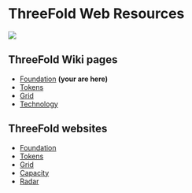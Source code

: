 # ThreeFold Web Resources

![](https://images.unsplash.com/photo-1506452819137-0422416856b8?ixlib=rb-0.3.5&ixid=eyJhcHBfaWQiOjEyMDd9&s=35c3a22e647b11004efd8135de82164c&auto=format&fit=crop&w=1266&q=80)

## ThreeFold Wiki pages

- [Foundation](/web_resources/wiki_foundation.md) **(your are here)**
- [Tokens](/web_resources/wiki_tokens.md)
- [Grid](/web_resources/wiki_grid.md)
- [Technology](/web_resources/wiki_tech.md)

## ThreeFold websites

- [Foundation](/web_resources/website_foundation.md)
- [Tokens](/web_resources/website_tokens.md)
- [Grid](/web_resources/website_grid.md)
- [Capacity](/web_resources/website_capacity.md)
- [Radar](/web_resources/website_radar.md)







